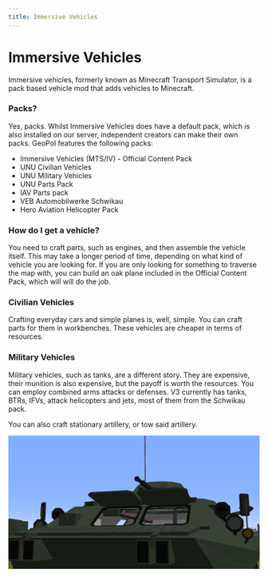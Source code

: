 ```yaml
---
title: Immersive Vehicles
---
```

# Immersive Vehicles
Immersive vehicles, formerly known as Minecraft Transport Simulator, is a pack based vehicle mod that adds vehicles to Minecraft. 

### Packs?
Yes, packs. Whilst Immersive Vehicles does have a default pack, which is also installed on our server, independent creators can make their own packs. GeoPol features the following packs:

 - Immersive Vehicles (MTS/IV) - Official Content Pack
 - UNU Civilian Vehicles
 - UNU Military Vehicles
 - UNU Parts Pack
 - IAV Parts pack
 - VEB Automobilwerke Schwikau
 - Hero Aviation Helicopter Pack



### How do I get a vehicle?

You need to craft parts, such as engines, and then assemble the vehicle itself. This may take a longer period of time, depending on what kind of vehicle you are looking for. If you are only looking for something to traverse the map with, you can build an oak plane included in the Official Content Pack, which will will do the job.
### Civilian Vehicles
Crafting everyday cars and simple planes is, well, simple. You can craft parts for them in workbenches. These vehicles are cheaper in terms of resources.

### Military Vehicles
Military vehicles, such as tanks, are a different story. They are expensive, their munition is also expensive, but the payoff is worth the resources. You can employ combined arms attacks or defenses. V3 currently has tanks, BTRs, IFVs, attack helicopters and jets, most of them from  the Schwikau pack.

You can also craft stationary artillery, or tow said artillery.

![a](/static/img/images/btr.png)
